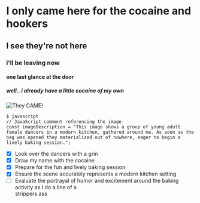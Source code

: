 # I only came here for the cocaine and hookers #
## I see they're not here ##
### i'll be leaving now ###
#### one last glance at the door ####
##### well.. i already have a little cocaine of my own #####
![They CAME!](https://i.imgur.com/AnYfMJ6.png)
```
$ javascript
// JavaScript comment referencing the image
const imageDescription = "This image shows a group of young adult female dancers in a modern kitchen, gathered around me. As soon as the bag was opened they materialized out of nowhere, eager to begin a  lively baking session.";
```
- [x] Look over the dancers with a grin
- [x] Draw my name with the cocaine
- [x] Prepare for the fun and lively baking session
- [x] Ensure the scene accurately represents a modern kitchen setting
- [ ] Evaluate the portrayal of humor and excitement around the baking activity as I do a line of a   
      strippers ass
